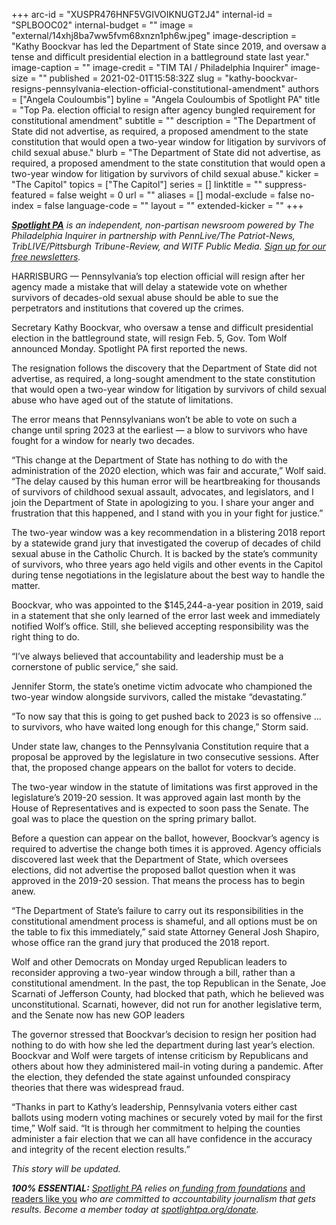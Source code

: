+++
arc-id = "XUSPR476HNF5VGIVOIKNUGT2J4"
internal-id = "SPLBOOC02"
internal-budget = ""
image = "external/14xhj8ba7ww5fvm68xnzn1ph6w.jpeg"
image-description = "Kathy Boockvar has led the Department of State since 2019, and oversaw a tense and difficult presidential election in a battleground state last year."
image-caption = ""
image-credit = "TIM TAI / Philadelphia Inquirer"
image-size = ""
published = 2021-02-01T15:58:32Z
slug = "kathy-boockvar-resigns-pennsylvania-election-official-constitutional-amendment"
authors = ["Angela Couloumbis"]
byline = "Angela Couloumbis of Spotlight PA"
title = "Top Pa. election official to resign after agency bungled requirement for constitutional amendment"
subtitle = ""
description = "The Department of State did not advertise, as required, a proposed amendment to the state constitution that would open a two-year window for litigation by survivors of child sexual abuse."
blurb = "The Department of State did not advertise, as required, a proposed amendment to the state constitution that would open a two-year window for litigation by survivors of child sexual abuse."
kicker = "The Capitol"
topics = ["The Capitol"]
series = []
linktitle = ""
suppress-featured = false
weight = 0
url = ""
aliases = []
modal-exclude = false
no-index = false
language-code = ""
layout = ""
extended-kicker = ""
+++

<a href="https://www.spotlightpa.org/"><i><b>Spotlight PA</b></i></a><i> is an independent, non-partisan newsroom powered by The Philadelphia Inquirer in partnership with PennLive/The Patriot-News, TribLIVE/Pittsburgh Tribune-Review, and WITF Public Media. </i><a href="https://www.spotlightpa.org/newsletters"><i>Sign up for our free newsletters</i></a><i>.</i>

HARRISBURG — Pennsylvania’s top election official will resign after her agency made a mistake that will delay a statewide vote on whether survivors of decades-old sexual abuse should be able to sue the perpetrators and institutions that covered up the crimes.

Secretary Kathy Boockvar, who oversaw a tense and difficult presidential election in the battleground state, will resign Feb. 5, Gov. Tom Wolf announced Monday. Spotlight PA first reported the news.

The resignation follows the discovery that the Department of State did not advertise, as required, a long-sought amendment to the state constitution that would open a two-year window for litigation by survivors of child sexual abuse who have aged out of the statute of limitations.

The error means that Pennsylvanians won’t be able to vote on such a change until spring 2023 at the earliest — a blow to survivors who have fought for a window for nearly two decades.

“This change at the Department of State has nothing to do with the administration of the 2020 election, which was fair and accurate,” Wolf said. “The delay caused by this human error will be heartbreaking for thousands of survivors of childhood sexual assault, advocates, and legislators, and I join the Department of State in apologizing to you. I share your anger and frustration that this happened, and I stand with you in your fight for justice.”

<script src="https://www.spotlightpa.org/embed.js" async></script><div data-spl-embed-version="1" data-spl-src="https://www.spotlightpa.org/embeds/newsletter/"></div>

The two-year window was a key recommendation in a blistering 2018 report by a statewide grand jury that investigated the coverup of decades of child sexual abuse in the Catholic Church. It is backed by the state’s community of survivors, who three years ago held vigils and other events in the Capitol during tense negotiations in the legislature about the best way to handle the matter.

Boockvar, who was appointed to the $145,244-a-year position in 2019, said in a statement that she only learned of the error last week and immediately notified Wolf’s office. Still, she believed accepting responsibility was the right thing to do.

“I’ve always believed that accountability and leadership must be a cornerstone of public service,” she said.

Jennifer Storm, the state’s onetime victim advocate who championed the two-year window alongside survivors, called the mistake “devastating.”

“To now say that this is going to get pushed back to 2023 is so offensive ... to survivors, who have waited long enough for this change,” Storm said.

Under state law, changes to the Pennsylvania Constitution require that a proposal be approved by the legislature in two consecutive sessions. After that, the proposed change appears on the ballot for voters to decide.

The two-year window in the statute of limitations was first approved in the legislature’s 2019-20 session. It was approved again last month by the House of Representatives and is expected to soon pass the Senate. The goal was to place the question on the spring primary ballot.

Before a question can appear on the ballot, however, Boockvar’s agency is required to advertise the change both times it is approved. Agency officials discovered last week that the Department of State, which oversees elections, did not advertise the proposed ballot question when it was approved in the 2019-20 session. That means the process has to begin anew.

<script src="https://www.spotlightpa.org/embed.js" async></script><div data-spl-embed-version="1" data-spl-src="https://www.spotlightpa.org/embeds/donate/?teaser_text=Spotlight%20PA%20provides%20essential%2C%20public-service%20journalism%20thanks%20to%20readers%20like%20you.%20Help%20us%20continue%20that%20work."></div>


“The Department of State’s failure to carry out its responsibilities in the constitutional amendment process is shameful, and all options must be on the table to fix this immediately,” said state Attorney General Josh Shapiro, whose office ran the grand jury that produced the 2018 report.

Wolf and other Democrats on Monday urged Republican leaders to reconsider approving a two-year window through a bill, rather than a constitutional amendment. In the past, the top Republican in the Senate, Joe Scarnati of Jefferson County, had blocked that path, which he believed was unconstitutional. Scarnati, however, did not run for another legislative term, and the Senate now has new GOP leaders

The governor stressed that Boockvar’s decision to resign her position had nothing to do with how she led the department during last year’s election. Boockvar and Wolf were targets of intense criticism by Republicans and others about how they administered mail-in voting during a pandemic. After the election, they defended the state against unfounded conspiracy theories that there was widespread fraud.

“Thanks in part to Kathy’s leadership, Pennsylvania voters either cast ballots using modern voting machines or securely voted by mail for the first time,” Wolf said. “It is through her commitment to helping the counties administer a fair election that we can all have confidence in the accuracy and integrity of the recent election results.”

<i>This story will be updated.</i>

<i><b>100% ESSENTIAL:</b></i><i> </i><a href="https://www.spotlightpa.org/"><i>Spotlight PA</i></a><i> relies on</i><a href="https://www.spotlightpa.org/support"><i> funding from foundations</i></a><i> </i><a href="https://www.spotlightpa.org/support">and readers like you</a><i> who are committed to accountability journalism that gets results. Become a member today at </i><a href="http://checkout.fundjournalism.org/memberform?org_id=spotlightpa&campaign=701f4000000TVuIAAW"><i>spotlightpa.org/donate</i></a><i>.</i>
